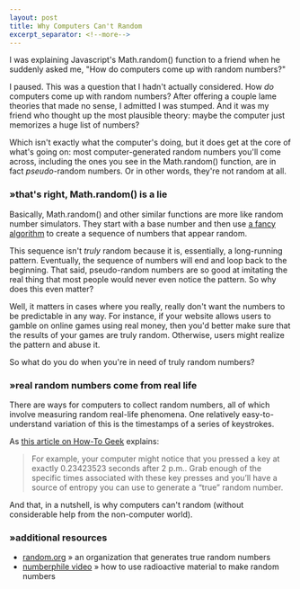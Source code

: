 ```yaml
---
layout: post
title: Why Computers Can't Random
excerpt_separator: <!--more-->
---
```


I was explaining Javascript's Math.random() function to a friend when he suddenly asked me, "How do computers come up with random numbers?"

I paused. This was a question that I hadn't actually considered. How *do* computers come up with random numbers? After offering a couple lame theories that made no sense, I admitted I was stumped. And it was my friend who thought up the most plausible theory: maybe the computer just memorizes a huge list of numbers?

Which isn't exactly what the computer's doing, but it does get at the core of what's going on: most computer-generated random numbers you'll come across, including the ones you see in the Math.random() function, are in fact *pseudo*-random numbers. Or in other words, they're not random at all.

<!--more-->

### »that's right, Math.random() is a lie

Basically, Math.random() and other similar functions are more like random number simulators. They start with a base number and then use [a fancy algorithm](https://en.wikipedia.org/wiki/Linear_congruential_generator) to create a sequence of numbers that appear random.

This sequence isn't *truly* random because it is, essentially, a long-running pattern. Eventually, the sequence of numbers will end and loop back to the beginning. That said, pseudo-random numbers are so good at imitating the real thing that most people would never even notice the pattern. So why does this even matter?

Well, it matters in cases where you really, really don't want the numbers to be predictable in any way. For instance, if your website allows users to gamble on online games using real money, then you'd better make sure that the results of your games are truly random. Otherwise, users might realize the pattern and abuse it.

So what do you do when you're in need of truly random numbers?

### »real random numbers come from real life

There are ways for computers to collect random numbers, all of which involve measuring random real-life phenomena. One relatively easy-to-understand variation of this is the timestamps of a series of keystrokes.
 
As [this article on How-To Geek](https://www.howtogeek.com/183051/htg-explains-how-computers-generate-random-numbers/) explains:

> For example, your computer might notice that you pressed a key at exactly 0.23423523 seconds after 2 p.m.. Grab enough of the specific times associated with these key presses and you’ll have a source of entropy you can use to generate a “true” random number.

And that, in a nutshell, is why computers can't random (without considerable help from the non-computer world).

### »additional resources

* [random.org](https://www.random.org/randomness/) » an organization that generates true random numbers
* [numberphile video](https://www.youtube.com/watch?v=SxP30euw3-0) » how to use radioactive material to make random numbers
